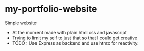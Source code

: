 # my-portfolio-website

Simple website 
- At the moment made with plain html css and javascript
- Trying to limit my self to just that so that I could get creative
- TODO : Use Express as backend and use htmx for reactivity.
